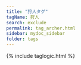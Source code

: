 ```yaml
---
title: "狩人タグ"
tagName: 狩人
search: exclude
permalink: tag_archer.html
sidebar: mydoc_sidebar
folder: tags
---
```

{% include taglogic.html %}
